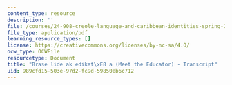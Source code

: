 ```yaml
---
content_type: resource
description: ''
file: /courses/24-908-creole-language-and-caribbean-identities-spring-2017/989cfd15503e97d2fc9d59850eb6c712_MIT24_908S17_Meet_the_Educator_Creole_300k.pdf
file_type: application/pdf
learning_resource_types: []
license: https://creativecommons.org/licenses/by-nc-sa/4.0/
ocw_type: OCWFile
resourcetype: Document
title: "Brase lide ak edikat\xE8 a (Meet the Educator) - Transcript"
uid: 989cfd15-503e-97d2-fc9d-59850eb6c712
---
```

